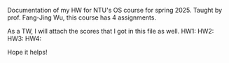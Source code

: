 Documentation of my HW for NTU's OS course for spring 2025. Taught by prof. Fang-Jing Wu, this course has 4 assignments.

As a TW, I will attach the scores that I got in this file as well.
HW1:
HW2:
HW3:
HW4:

Hope it helps!
